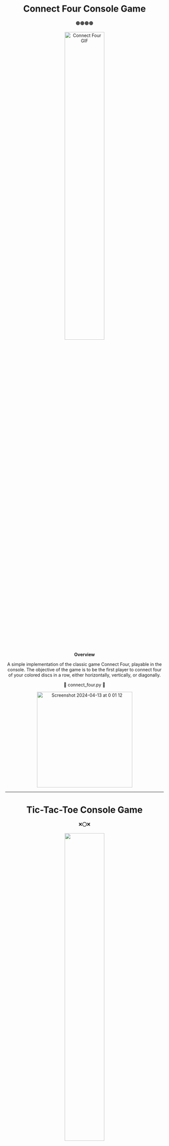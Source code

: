 <h1 align="center">Connect Four Console Game</h1>

<p align="center">
  🟠🟠🟠🟠
</p>

<p align="center">
  <img src="https://media.giphy.com/media/v1.Y2lkPTc5MGI3NjExd3M4dTRndmJzYTV6NGJzaDc1eXh5NG1mcWwxeG56MTY5ZjU3djVwdCZlcD12MV9pbnRlcm5hbF9naWZfYnlfaWQmY3Q9cw/1SDoMdbJh8YQqnvpO6/giphy.gif" alt="Connect Four GIF" width="50%">
</p>

<p align="center"><strong>Overview</strong></p>

<p align="center">A simple implementation of the classic game Connect Four, playable in the console. The objective of the game is to be the first player to connect four of your colored discs in a row, either horizontally, vertically, or diagonally.</p>

<p align="center">
📄 connect_four.py 📄
</p>

<p align="center">
  <img width="303" alt="Screenshot 2024-04-13 at 0 01 12" src="https://github.com/loyordanova/small_console_projects/assets/122961637/6be02199-637c-42bd-9706-1bdb4c02eedb">
</p>

---

<h1 align="center">Tic-Tac-Toe Console Game</h1>

<p align="center">
  ❌⭕️❌
</p>

<p align="center">
  <img src="https://media.giphy.com/media/v1.Y2lkPTc5MGI3NjExZG02cHJvNXIzemo4bjFtM282NG9ub3Fmbm51b3RtOTU4Nm1xa283dyZlcD12MV9pbnRlcm5hbF9naWZfYnlfaWQmY3Q9cw/rURzsMUBQTfJA36c2Q/giphy.gif" width="50%">
</p>

<p align="center"><strong>Overview</strong></p>

<p align="center">A simple implementation of the classic game Tic Tac Toe, playable in the console. The game involves two players, X and O, who take turns marking spaces in a 3x3 grid. The first player to get three of their marks in a row, column, or diagonal wins the game.</p>

<p align="center">
📄 tic_tac_toe.py 📄
</p>

<p align="center">
  <img width="458" alt="Screenshot 2024-04-13 at 0 14 38" src="https://github.com/loyordanova/small_console_projects/assets/122961637/6e951873-a8c5-4ed8-9139-da8e965c9c3d">
</p>

---

<h1 align="center">Secter Password Generator</h1>

<p align="center">
  🗝 🗝 🗝
</p>

<p align="center">
  <img src="https://media.giphy.com/media/v1.Y2lkPTc5MGI3NjExNWdtMXpqa3UwdDc3aXFhcTRrdXg5emc1eGdjYmR2cm5pOG52NzI5aiZlcD12MV9pbnRlcm5hbF9naWZfYnlfaWQmY3Q9cw/dVL8o5p0S5jVpFg9Gj/giphy.gif" width="50%">
</p>

<p align="center"><strong>Overview</strong></p>

<p align="center">The program creates a secure random password of a given length by combining uppercase and lowercase letters, digits, and special characters. It relies on the secrets module, ensuring cryptographic security for sensitive tasks like account authentication or cryptographic key generation.</p>

<p align="center">
📄 password_generator.py 📄
</p>

<p align="center">
  <img width="124" alt="Screenshot 2024-04-13 at 11 21 28" src="https://github.com/loyordanova/small_console_projects/assets/122961637/a54d60be-3b74-45a9-a8c2-686f084a8c05">
</p>

---

<h1 align="center">Guess The Capital Quiz Game</h1>

<p align="center">
  🇨🇲 🇨🇦 🇮🇨 🇨🇻 🇧🇶 🇰🇾 🇨🇫
</p>

<p align="center">
  <img src="https://media.giphy.com/media/v1.Y2lkPTc5MGI3NjExMXM2aThiejR3c2lhc3l4YTVvbm11OG84cHg1N2l0ZmxueDN6enZjNSZlcD12MV9pbnRlcm5hbF9naWZfYnlfaWQmY3Q9Zw/0huDAdTHsuzT50D4in/giphy.gif" width="50%">
</p>

<p align="center"><strong>Overview</strong></p>

<p align="center">The program is a quiz game that tests knowledge of capital cities worldwide. It shuffles questions, presents them with multiple-choice answers, checks responses, and provides feedback. It also includes a delay between questions for smoother gameplay and displays the total score at the end.</p>

<p align="center">
📄 capitals_quiz_game.py 📄
</p>


<p align="center">
<img width="407" alt="Screenshot 2024-04-13 at 13 17 32" src="https://github.com/loyordanova/small_console_projects/assets/122961637/47035cb9-0baf-40ea-8db4-a4213abaf905">
</p>

---

